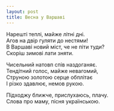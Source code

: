 ```yaml
---
layout: post
title: Весна у Варшаві
---
```


Нарешті теплі, майже літні дні.  
Агов на двір гуляти до нестями!  
В Варшаві новий міст, че не піти туди?  
Скоріш зимові лати зняти.  

Чисельний натовп спів наздоганяє.  
Тендітний голос, майже невагомий,  
Струною золотою серце обплітає  
І різко здавлює, немов рукою.  

Підходжу ближче, прислухаюсь, плачу.  
Слова про маму, пісня українською.  